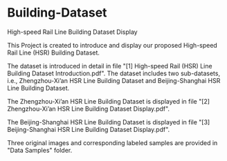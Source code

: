 # Building-Dataset
High-speed Rail Line Building Dataset Display

This Project is created to introduce and display our proposed High-speed Rail Line (HSR) Building Dataset.

The dataset is introduced in detail in file "[1] High-speed Rail (HSR) Line Building Dataset Introduction.pdf". The dataset includes two sub-datasets, i.e., Zhengzhou-Xi’an HSR Line Building Dataset and Beijing-Shanghai HSR Line Building Dataset.

The Zhengzhou-Xi’an HSR Line Building Dataset is displayed in file "[2] Zhengzhou-Xi’an HSR Line Building Dataset Display.pdf".

The Beijing-Shanghai HSR Line Building Dataset is displayed in file "[3] Beijing-Shanghai HSR Line Building Dataset Display.pdf".

Three original images and corresponding labeled samples are provided in "Data Samples" folder.
